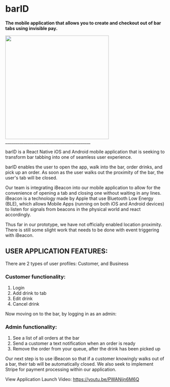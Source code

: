 # barID
**The mobile application that allows you to create and checkout out of bar tabs using invisible pay.**

<img src="https://github.com/mobolaji89/barID/blob/master/barID.png" width="326">
__________________________________________

barID is a React Native iOS and Android mobile application that is seeking to transform bar tabbing into one of seamless user experience.

barID enables the user to open the app, walk into the bar, order drinks, and pick up an order. As soon as the user walks out the proximity of the bar, the user's tab will be closed.

Our team is integrating iBeacon into our mobile application to allow for the convenience of opening a tab and closing one without waiting in any lines. iBeacon is a technology made by Apple that use Bluetooth Low Energy (BLE), which allows Mobile Apps (running on both iOS and Android devices) to listen for signals from beacons in the physical world and react accordingly.

Thus far in our prototype, we have not officially enabled location proximity. There is still some slight work that needs to be done with event triggering with iBeacon.

## USER APPLICATION FEATURES:
There are 2 types of user profiles: Customer, and Business

### Customer functionality:
1. Login
2. Add drink to tab
3. Edit drink
4. Cancel drink

Now moving on to the bar, by logging in as an admin:

### Admin functionality:
1. See a list of all orders at the bar
2. Send a customer a text notification when an order is ready 
3. Remove the order from your queue, after the drink has been picked up

Our next step is to use iBeacon so that if a customer knowingly walks out of a bar, their tab will be automatically closed. We also seek to implement Stripe for payment processing within our application.

View Application Launch Video: https://youtu.be/PWANijn6M6Q

